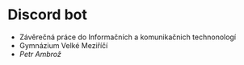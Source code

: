 # Discord bot
- Závěrečná práce do Informačních a komunikačnich technonologí
- Gymnázium Velké Meziříčí
- *Petr Ambrož*
